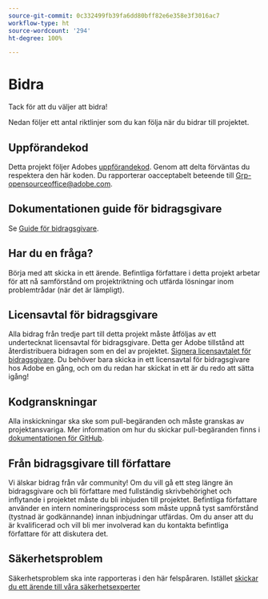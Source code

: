 ```yaml
---
source-git-commit: 0c332499fb39fa6dd80bff82e6e358e3f3016ac7
workflow-type: ht
source-wordcount: '294'
ht-degree: 100%

---
```

# Bidra

Tack för att du väljer att bidra!

Nedan följer ett antal riktlinjer som du kan följa när du bidrar till projektet.

## Uppförandekod

Detta projekt följer Adobes [uppförandekod](code-of-conduct.md). Genom att delta förväntas du respektera den här koden. Du rapporterar oacceptabelt beteende till
[Grp-opensourceoffice@adobe.com](mailto:Grp-opensourceoffice@adobe.com).

## Dokumentationen guide för bidragsgivare

Se [Guide för bidragsgivare](https://experienceleague.adobe.com/docs/contributor/contributor-guide/introduction.html?lang=sv).

## Har du en fråga?

Börja med att skicka in ett ärende. Befintliga författare i detta projekt arbetar för att nå 
samförstånd om projektriktning och utfärda lösningar inom problemtrådar 
(när det är lämpligt).

## Licensavtal för bidragsgivare

Alla bidrag från tredje part till detta projekt måste åtföljas av ett undertecknat licensavtal
för bidragsgivare. Detta ger Adobe tillstånd att återdistribuera bidragen som en del av projektet. [Signera licensavtalet för bidragsgivare](http://opensource.adobe.com/cla.html). Du 
behöver bara skicka in ett licensavtal för bidragsgivare hos Adobe en gång, och om du redan har skickat in ett är du redo att sätta igång!

## Kodgranskningar

Alla inskickningar ska ske som pull-begäranden och måste granskas
av projektansvariga. Mer information om hur du skickar pull-begäranden finns i [dokumentationen för GitHub](https://help.github.com/articles/about-pull-requests/).

<!--
Lastly, please follow the [pull request template](PULL_REQUEST_TEMPLATE.md) when
submitting a pull request!
-->

## Från bidragsgivare till författare

Vi älskar bidrag från vår community! Om du vill gå ett steg längre än bidragsgivare 
och bli författare med fullständig skrivbehörighet och inflytande i projektet måste du 
bli inbjuden till projektet. Befintliga författare använder en intern nomineringsprocess 
som måste uppnå tyst samförstånd (tystnad är godkännande) innan inbjudningar 
utfärdas. Om du anser att du är kvalificerad och vill bli mer involverad 
kan du kontakta befintliga författare för att diskutera det.

## Säkerhetsproblem

Säkerhetsproblem ska inte rapporteras i den här felspåraren. Istället [skickar du ett ärende till våra säkerhetsexperter](https://helpx.adobe.com/se/security/alertus.html)
